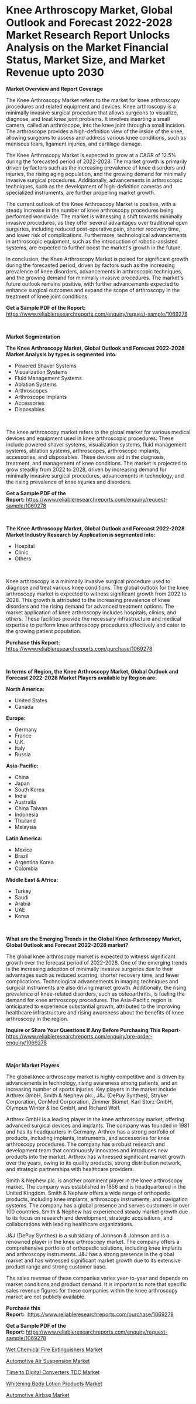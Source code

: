 <p><h1>Knee Arthroscopy Market, Global Outlook and Forecast 2022-2028 Market Research Report Unlocks Analysis on the Market Financial Status, Market Size, and Market Revenue upto 2030</h1></p><p><strong>Market Overview and Report Coverage</strong></p>
<p><p>The Knee Arthroscopy Market refers to the market for knee arthroscopy procedures and related equipment and devices. Knee arthroscopy is a minimally invasive surgical procedure that allows surgeons to visualize, diagnose, and treat knee joint problems. It involves inserting a small camera, called an arthroscope, into the knee joint through a small incision. The arthroscope provides a high-definition view of the inside of the knee, allowing surgeons to assess and address various knee conditions, such as meniscus tears, ligament injuries, and cartilage damage.</p><p>The Knee Arthroscopy Market is expected to grow at a CAGR of 12.5% during the forecasted period of 2022-2028. The market growth is primarily driven by factors such as the increasing prevalence of knee disorders and injuries, the rising aging population, and the growing demand for minimally invasive surgical procedures. Additionally, advancements in arthroscopic techniques, such as the development of high-definition cameras and specialized instruments, are further propelling market growth.</p><p>The current outlook of the Knee Arthroscopy Market is positive, with a steady increase in the number of knee arthroscopy procedures being performed worldwide. The market is witnessing a shift towards minimally invasive procedures, as they offer several advantages over traditional open surgeries, including reduced post-operative pain, shorter recovery time, and lower risk of complications. Furthermore, technological advancements in arthroscopic equipment, such as the introduction of robotic-assisted systems, are expected to further boost the market's growth in the future.</p><p>In conclusion, the Knee Arthroscopy Market is poised for significant growth during the forecasted period, driven by factors such as the increasing prevalence of knee disorders, advancements in arthroscopic techniques, and the growing demand for minimally invasive procedures. The market's future outlook remains positive, with further advancements expected to enhance surgical outcomes and expand the scope of arthroscopy in the treatment of knee joint conditions.</p></p>
<p><strong>Get a Sample PDF of the Report:</strong> <a href="https://www.reliableresearchreports.com/enquiry/request-sample/1069278">https://www.reliableresearchreports.com/enquiry/request-sample/1069278</a></p>
<p>&nbsp;</p>
<p><strong>Market Segmentation</strong></p>
<p><strong>The Knee Arthroscopy Market, Global Outlook and Forecast 2022-2028 Market Analysis by types is segmented into:</strong></p>
<p><ul><li>Powered Shaver Systems</li><li>Visualization Systems</li><li>Fluid Management Systems</li><li>Ablation Systems</li><li>Arthroscopes</li><li>Arthroscope Implants</li><li>Accessories</li><li>Disposables</li></ul></p>
<p>&nbsp;</p>
<p><p>The knee arthroscopy market refers to the global market for various medical devices and equipment used in knee arthroscopic procedures. These include powered shaver systems, visualization systems, fluid management systems, ablation systems, arthroscopes, arthroscope implants, accessories, and disposables. These devices aid in the diagnosis, treatment, and management of knee conditions. The market is projected to grow steadily from 2022 to 2028, driven by increasing demand for minimally invasive surgical procedures, advancements in technology, and the rising prevalence of knee injuries and disorders.</p></p>
<p><strong>Get a Sample PDF of the Report:</strong>&nbsp;<a href="https://www.reliableresearchreports.com/enquiry/request-sample/1069278">https://www.reliableresearchreports.com/enquiry/request-sample/1069278</a></p>
<p>&nbsp;</p>
<p><strong>The Knee Arthroscopy Market, Global Outlook and Forecast 2022-2028 Market Industry Research by Application is segmented into:</strong></p>
<p><ul><li>Hospital</li><li>Clinic</li><li>Others</li></ul></p>
<p>&nbsp;</p>
<p><p>Knee arthroscopy is a minimally invasive surgical procedure used to diagnose and treat various knee conditions. The global outlook for the knee arthroscopy market is expected to witness significant growth from 2022 to 2028. This growth is attributed to the increasing prevalence of knee disorders and the rising demand for advanced treatment options. The market application of knee arthroscopy includes hospitals, clinics, and others. These facilities provide the necessary infrastructure and medical expertise to perform knee arthroscopy procedures effectively and cater to the growing patient population.</p></p>
<p><strong>Purchase this Report:</strong>&nbsp; <a href="https://www.reliableresearchreports.com/purchase/1069278">https://www.reliableresearchreports.com/purchase/1069278</a></p>
<p>&nbsp;</p>
<p><strong>In terms of Region, the Knee Arthroscopy Market, Global Outlook and Forecast 2022-2028 Market Players available by Region are:</strong></p>
<p>
    <p> <strong> North America: </strong>
        <ul>
            <li>United States</li>
            <li>Canada</li>
        </ul>
        </p> 
    <p> <strong> Europe: </strong>
        <ul>
            <li>Germany</li>
            <li>France</li>
            <li>U.K.</li>
            <li>Italy</li>
            <li>Russia</li>
        </ul>
        </p> 
    <p> <strong> Asia-Pacific: </strong>
        <ul>
            <li>China</li>
            <li>Japan</li>
            <li>South Korea</li>
            <li>India</li>
            <li>Australia</li>
            <li>China Taiwan</li>
            <li>Indonesia</li>
            <li>Thailand</li>
            <li>Malaysia</li>
        </ul>
        </p> 
    <p> <strong> Latin America: </strong>
        <ul>
            <li>Mexico</li>
            <li>Brazil</li>
            <li>Argentina Korea</li>
            <li>Colombia</li>
        </ul>
        </p> 
    <p> <strong> Middle East & Africa: </strong>
        <ul>
            <li>Turkey</li>
            <li>Saudi</li>
            <li>Arabia</li>
            <li>UAE</li>
            <li>Korea</li>
        </ul>
    </p>
    </p>
<p>&nbsp;</p>
<p><strong>What are the Emerging Trends in the Global Knee Arthroscopy Market, Global Outlook and Forecast 2022-2028 market?</strong></p>
<p><p>The global knee arthroscopy market is expected to witness significant growth over the forecast period of 2022-2028. One of the emerging trends is the increasing adoption of minimally invasive surgeries due to their advantages such as reduced scarring, shorter recovery time, and fewer complications. Technological advancements in imaging techniques and surgical instruments are also driving market growth. Additionally, the rising prevalence of knee-related disorders, such as osteoarthritis, is fueling the demand for knee arthroscopy procedures. The Asia-Pacific region is anticipated to experience substantial growth, attributed to the improving healthcare infrastructure and rising awareness about the benefits of knee arthroscopy in the region.</p></p>
<p><strong>Inquire or Share Your Questions If Any Before Purchasing This Report</strong>- <a href="https://www.reliableresearchreports.com/enquiry/pre-order-enquiry/1069278">https://www.reliableresearchreports.com/enquiry/pre-order-enquiry/1069278</a></p>
<p>&nbsp;</p>
<p><strong>Major Market Players</strong></p>
<p><p>The global knee arthroscopy market is highly competitive and is driven by advancements in technology, rising awareness among patients, and an increasing number of sports injuries. Key players in the market include Arthrex GmbH, Smith & Nephew plc., J&J (DePuy Synthes), Stryker Corporation, ConMed Corporation, Zimmer Biomet, Karl Storz GmbH, Olympus Winter & Ibe GmbH, and Richard Wolf.</p><p>Arthrex GmbH is a leading player in the knee arthroscopy market, offering advanced surgical devices and implants. The company was founded in 1981 and has its headquarters in Germany. Arthrex has a strong portfolio of products, including implants, instruments, and accessories for knee arthroscopy procedures. The company has a robust research and development team that continuously innovates and introduces new products into the market. Arthrex has witnessed significant market growth over the years, owing to its quality products, strong distribution network, and strategic partnerships with healthcare providers.</p><p>Smith & Nephew plc. is another prominent player in the knee arthroscopy market. The company was established in 1856 and is headquartered in the United Kingdom. Smith & Nephew offers a wide range of orthopedic products, including knee implants, arthroscopy instruments, and navigation systems. The company has a global presence and serves customers in over 100 countries. Smith & Nephew has experienced steady market growth due to its focus on research and development, strategic acquisitions, and collaborations with leading healthcare organizations.</p><p>J&J (DePuy Synthes) is a subsidiary of Johnson & Johnson and is a renowned player in the knee arthroscopy market. The company offers a comprehensive portfolio of orthopedic solutions, including knee implants and arthroscopy instruments. J&J has a strong presence in the global market and has witnessed significant market growth due to its extensive product range and strong customer base.</p><p>The sales revenue of these companies varies year-to-year and depends on market conditions and product demand. It is important to note that specific sales revenue figures for these companies within the knee arthroscopy market are not publicly available.</p></p>
<p><strong>Purchase this Report:</strong>&nbsp;&nbsp;<a href="https://www.reliableresearchreports.com/purchase/1069278">https://www.reliableresearchreports.com/purchase/1069278</a></p>
<p></p>
<p><strong>Get a Sample PDF of the Report:</strong>&nbsp;<a href="https://www.reliableresearchreports.com/enquiry/request-sample/1069278">https://www.reliableresearchreports.com/enquiry/request-sample/1069278</a></p>
<p><p><a href="https://www.linkedin.com/pulse/wet-chemical-fire-extinguishers-market-insights-0khmf/">Wet Chemical Fire Extinguishers Market</a></p><p><a href="https://medium.com/@isomgleason/automotive-air-suspension-market-size-growth-forecast-2023-2030-4d461bdf62aa">Automotive Air Suspension Market</a></p><p><a href="https://www.reportprime.com/time-to-digital-converters-tdc-r3735">Time to Digital Converters TDC Market</a></p><p><a href="https://www.linkedin.com/pulse/whitening-body-lotion-products-market-challenges-ujngf/">Whitening Body Lotion Products Market</a></p><p><a href="https://medium.com/@lilliandach2023/automotive-airbag-market-size-growth-forecast-2023-2030-b5cbb3533ddb">Automotive Airbag Market</a></p></p>